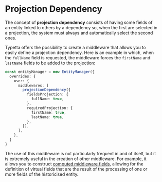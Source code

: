 # Projection Dependency

The concept of **projection dependency** consists of having some fields of an entity linked to others by a dependency so, when the first are selected in a projection, the system must always and automatically select the second ones.

Typetta offers the possibility to create a middleware that allows you to easily define a projection dependency. Here is an example in which, when the ``fullName`` field is requested, the middleware forces the ``firstName`` and ``lastName`` fields to be added to the projection:

```typescript
const entityManager = new EntityManager({
  overrides: {
    user: {
      middlewares: [
        projectionDependency({
          fieldsProjection: {
            fullName: true,
          },
          requiredProjection: {
            firstName: true,
            lastName: true,
          },
        }),
      ],
    },
  }
}
```

The use of this middleware is not particularly frequent in and of itself, but it is extremely useful in the creation of other middleware. For example, it allows you to construct [computed middleware fields](./computed-fields), allowing for the definition of virtual fields that are the result of the processing of one or more fields of the historicised entity.
